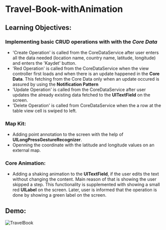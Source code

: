 # Travel-Book-withAnimation

## Learning Objectives:
### Implementing basic CRUD operations with with the ***Core Data***
  - 'Create Operation' is called from the CoreDataService after user enters all the data needed (location name, country name, latitude, longitude) and enters the 'Kaydet' button.
  - 'Red Operation' is called from the CoreDataService when the view controller first loads and when there is an update happened in the **Core Data**. This fetching from the
    Core Data only when an update occured is assured by using the **Notification Pattern**
  - 'Update Operation' is called from the CoreDataService after user updates the already existing data fetched to the **UITextField** on the screen.
  - 'Delete Operation' is called from CoreDataService when the a row at the table view cell is swiped to left.

    
### Map Kit:
* Adding point annotation to the screen with the help of **UILongPressGestureRecognizer**.
* Openning the coordinate with the latitude and longitude values on an external map.

### Core Animation:
* Adding a shaking animation to the **UITextField**, if the user edits the text without changing the content. Main reason of that is showing the user skipped a step.
  This functionality is supplemented with showing a small red **UILabel** on the screen. Later, user is informed that the operation is done by showing a green label on the screen.
  

## Demo:

![TravelBook](https://github.com/user-attachments/assets/5cb8c7e9-ea60-4b4b-b657-cf284f7035b2)


